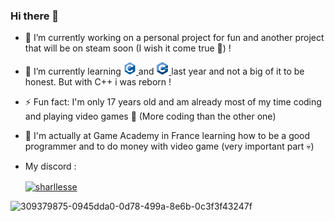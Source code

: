 ### Hi there 👋

- 🔭 I’m currently working on a personal project for fun and another project that will be on steam soon (I wish it come true 🙏) !
- <p align="up"> 🌱 I’m currently learning <a href="https://www.cprogramming.com/" target="_blank" rel="noreferrer"> <img src="https://raw.githubusercontent.com/devicons/devicon/master/icons/c/c-original.svg" alt="c" width="20" height="20"/> </a> and <a href="https://www.w3schools.com/cpp/" target="_blank" rel="noreferrer"> <img src="https://raw.githubusercontent.com/devicons/devicon/master/icons/cplusplus/cplusplus-original.svg" alt="cplusplus" width="20" height="20"/> </a> last year and not a big of it to be honest. But with C++ i was reborn ! </p>
- ⚡ Fun fact: I'm only 17 years old and am already most of my time coding and playing video games 🗿 (More coding than the other one)
- 📖 I'm actually at Game Academy in France learning how to be a good programmer and to do money with video game (very important part 💀)

- My discord : <p align="left"> <a href=" https://discordapp.com/users/sharllesse" target="blank"><img align="center" src="https://upload.wikimedia.org/wikipedia/fr/thumb/4/4f/Discord_Logo_sans_texte.svg/1818px-Discord_Logo_sans_texte.svg.png" alt="sharllesse" height="30" width="40" /></a> </p>

![309379875-0945dda0-0d78-499a-8e6b-0c3f3f43247f](https://github.com/sharllesse/sharllesse/assets/95613353/0907e645-71ee-4496-ade7-3f1ccab9c482)
<!--
**sharllesse/sharllesse** is a ✨ _special_ ✨ repository because its `README.md` (this file) appears on your GitHub profile.

Here are some ideas to get you started:

- 🔭 I’m currently working on ...
- 🌱 I’m currently learning ...
- 👯 I’m looking to collaborate on ...
- 🤔 I’m looking for help with ...
- 💬 Ask me about ...
- 📫 How to reach me: ...
- 😄 Pronouns: ...
- ⚡ Fun fact: ...
-->
